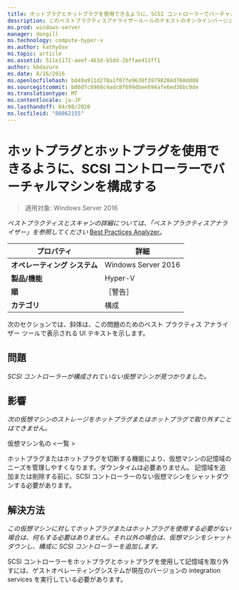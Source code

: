 ```yaml
---
title: ホットプラグとホットプラグを使用できるように、SCSI コントローラーでバーチャルマシンを構成する
description: このベストプラクティスアナライザールールのテキストのオンラインバージョン。
ms.prod: windows-server
manager: dongill
ms.technology: compute-hyper-v
ms.author: kathydav
ms.topic: article
ms.assetid: 511e1172-aeef-463d-b5dd-2bffae411ff1
author: kbdazure
ms.date: 8/16/2016
ms.openlocfilehash: bd49a911d278a1f07fe9630f39798204d760dd88
ms.sourcegitcommit: b00d7c8968c4adc8f699dbee694afe6ed36bc9de
ms.translationtype: MT
ms.contentlocale: ja-JP
ms.lasthandoff: 04/08/2020
ms.locfileid: "80862155"
---
```

# <a name="configure-a-virtual-machine-with-a-scsi-controller-to-be-able-to-hot-plug-and-hot-unplug-storage"></a>ホットプラグとホットプラグを使用できるように、SCSI コントローラーでバーチャルマシンを構成する

>適用対象: Windows Server 2016


  
*ベストプラクティスとスキャンの詳細については、「ベストプラクティスアナライザー」を参照してください* [Best Practices Analyzer](https://go.microsoft.com/fwlink/?LinkId=122786)。  
  
|プロパティ|詳細|  
|-|-|  
|**オペレーティング システム**|Windows Server 2016|  
|**製品/機能**|Hyper-V|  
|**順**|［警告］|  
|**カテゴリ**|構成|  
  
次のセクションでは、斜体は、この問題のためのベスト プラクティス アナライザー ツールで表示される UI テキストを示します。  
  
## <a name="issue"></a>問題  
  
*SCSI コントローラーが構成されていない仮想マシンが見つかりました。*  
  
## <a name="impact"></a>影響  
  
*次の仮想マシンのストレージをホットプラグまたはホットプラグで取り外すことはできません。*  
  
仮想マシン名の \<一覧 >  
  
ホットプラグまたはホットプラグを切断する機能により、仮想マシンの記憶域のニーズを管理しやすくなります。ダウンタイムは必要ありません。 記憶域を追加または削除する前に、SCSI コントローラーのない仮想マシンをシャットダウンする必要があります。  
  
## <a name="resolution"></a>解決方法  
  
*この仮想マシンに対してホットプラグまたはホットプラグを使用する必要がない場合は、何もする必要はありません。それ以外の場合は、仮想マシンをシャットダウンし、構成に SCSI コントローラーを追加します。*  
  
SCSI コントローラーをホットプラグとホットプラグを使用して記憶域を取り外すには、ゲストオペレーティングシステムが現在のバージョンの integration services を実行している必要があります。  
  


